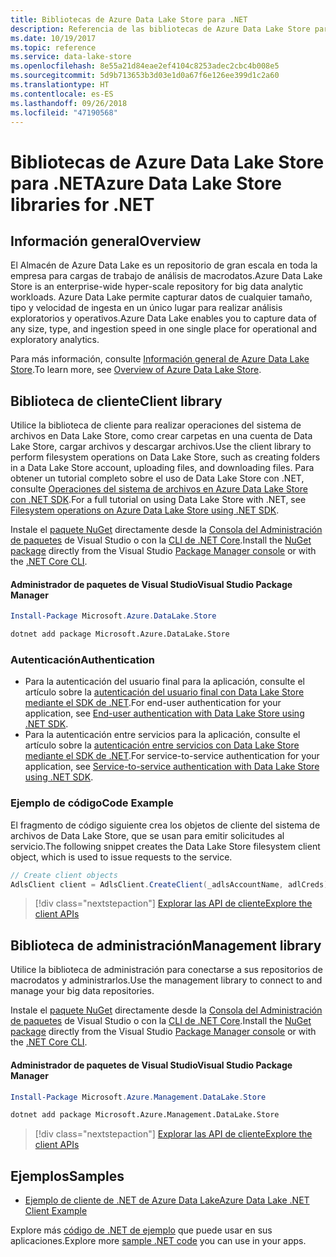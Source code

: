 ```yaml
---
title: Bibliotecas de Azure Data Lake Store para .NET
description: Referencia de las bibliotecas de Azure Data Lake Store para .NET
ms.date: 10/19/2017
ms.topic: reference
ms.service: data-lake-store
ms.openlocfilehash: 8e55a21d84eae2ef4104c8253adec2cbc4b008e5
ms.sourcegitcommit: 5d9b713653b3d03e1d0a67f6e126ee399d1c2a60
ms.translationtype: HT
ms.contentlocale: es-ES
ms.lasthandoff: 09/26/2018
ms.locfileid: "47190568"
---
```

# <a name="azure-data-lake-store-libraries-for-net"></a><span data-ttu-id="0e980-103">Bibliotecas de Azure Data Lake Store para .NET</span><span class="sxs-lookup"><span data-stu-id="0e980-103">Azure Data Lake Store libraries for .NET</span></span>

## <a name="overview"></a><span data-ttu-id="0e980-104">Información general</span><span class="sxs-lookup"><span data-stu-id="0e980-104">Overview</span></span>

<span data-ttu-id="0e980-105">El Almacén de Azure Data Lake es un repositorio de gran escala en toda la empresa para cargas de trabajo de análisis de macrodatos.</span><span class="sxs-lookup"><span data-stu-id="0e980-105">Azure Data Lake Store is an enterprise-wide hyper-scale repository for big data analytic workloads.</span></span> <span data-ttu-id="0e980-106">Azure Data Lake permite capturar datos de cualquier tamaño, tipo y velocidad de ingesta en un único lugar para realizar análisis exploratorios y operativos.</span><span class="sxs-lookup"><span data-stu-id="0e980-106">Azure Data Lake enables you to capture data of any size, type, and ingestion speed in one single place for operational and exploratory analytics.</span></span>

<span data-ttu-id="0e980-107">Para más información, consulte [Información general de Azure Data Lake Store](/azure/data-lake-store/data-lake-store-overview).</span><span class="sxs-lookup"><span data-stu-id="0e980-107">To learn more, see [Overview of Azure Data Lake Store](/azure/data-lake-store/data-lake-store-overview).</span></span>

## <a name="client-library"></a><span data-ttu-id="0e980-108">Biblioteca de cliente</span><span class="sxs-lookup"><span data-stu-id="0e980-108">Client library</span></span>

<span data-ttu-id="0e980-109">Utilice la biblioteca de cliente para realizar operaciones del sistema de archivos en Data Lake Store, como crear carpetas en una cuenta de Data Lake Store, cargar archivos y descargar archivos.</span><span class="sxs-lookup"><span data-stu-id="0e980-109">Use the client library to perform filesystem operations on Data Lake Store, such as creating folders in a Data Lake Store account, uploading files, and downloading files.</span></span>  <span data-ttu-id="0e980-110">Para obtener un tutorial completo sobre el uso de Data Lake Store con .NET, consulte [Operaciones del sistema de archivos en Azure Data Lake Store con .NET SDK](/azure/data-lake-store/data-lake-store-data-operations-net-sdk).</span><span class="sxs-lookup"><span data-stu-id="0e980-110">For a full tutorial on using Data Lake Store with .NET, see [Filesystem operations on Azure Data Lake Store using .NET SDK](/azure/data-lake-store/data-lake-store-data-operations-net-sdk).</span></span>

<span data-ttu-id="0e980-111">Instale el [paquete NuGet](https://www.nuget.org/packages/Microsoft.Azure.Management.DataLake.Store) directamente desde la [Consola del Administración de paquetes][PackageManager] de Visual Studio o con la [CLI de .NET Core][DotNetCLI].</span><span class="sxs-lookup"><span data-stu-id="0e980-111">Install the [NuGet package](https://www.nuget.org/packages/Microsoft.Azure.Management.DataLake.Store) directly from the Visual Studio [Package Manager console][PackageManager] or with the [.NET Core CLI][DotNetCLI].</span></span>

#### <a name="visual-studio-package-manager"></a><span data-ttu-id="0e980-112">Administrador de paquetes de Visual Studio</span><span class="sxs-lookup"><span data-stu-id="0e980-112">Visual Studio Package Manager</span></span>

```powershell
Install-Package Microsoft.Azure.DataLake.Store
```

```bash
dotnet add package Microsoft.Azure.DataLake.Store
```
### <a name="authentication"></a><span data-ttu-id="0e980-113">Autenticación</span><span class="sxs-lookup"><span data-stu-id="0e980-113">Authentication</span></span>

* <span data-ttu-id="0e980-114">Para la autenticación del usuario final para la aplicación, consulte el artículo sobre la [autenticación del usuario final con Data Lake Store mediante el SDK de .NET](/azure/data-lake-store/data-lake-store-end-user-authenticate-net-sdk).</span><span class="sxs-lookup"><span data-stu-id="0e980-114">For end-user authentication for your application, see [End-user authentication with Data Lake Store using .NET SDK](/azure/data-lake-store/data-lake-store-end-user-authenticate-net-sdk).</span></span>
* <span data-ttu-id="0e980-115">Para la autenticación entre servicios para la aplicación, consulte el artículo sobre la [autenticación entre servicios con Data Lake Store mediante el SDK de .NET](/azure/data-lake-store/data-lake-store-service-to-service-authenticate-net-sdk).</span><span class="sxs-lookup"><span data-stu-id="0e980-115">For service-to-service authentication for your application, see [Service-to-service authentication with Data Lake Store using .NET SDK](/azure/data-lake-store/data-lake-store-service-to-service-authenticate-net-sdk).</span></span>

### <a name="code-example"></a><span data-ttu-id="0e980-116">Ejemplo de código</span><span class="sxs-lookup"><span data-stu-id="0e980-116">Code Example</span></span>

<span data-ttu-id="0e980-117">El fragmento de código siguiente crea los objetos de cliente del sistema de archivos de Data Lake Store, que se usan para emitir solicitudes al servicio.</span><span class="sxs-lookup"><span data-stu-id="0e980-117">The following snippet creates the Data Lake Store filesystem client object, which is used to issue requests to the service.</span></span>

```csharp
// Create client objects
AdlsClient client = AdlsClient.CreateClient(_adlsAccountName, adlCreds);
```

> [!div class="nextstepaction"]
> [<span data-ttu-id="0e980-118">Explorar las API de cliente</span><span class="sxs-lookup"><span data-stu-id="0e980-118">Explore the client APIs</span></span>](/dotnet/api/overview/azure/datalakestore/client)


## <a name="management-library"></a><span data-ttu-id="0e980-119">Biblioteca de administración</span><span class="sxs-lookup"><span data-stu-id="0e980-119">Management library</span></span>

<span data-ttu-id="0e980-120">Utilice la biblioteca de administración para conectarse a sus repositorios de macrodatos y administrarlos.</span><span class="sxs-lookup"><span data-stu-id="0e980-120">Use the management library to connect to and manage your big data repositories.</span></span>

<span data-ttu-id="0e980-121">Instale el [paquete NuGet](https://www.nuget.org/packages/Microsoft.Azure.Management.DataLake.Store) directamente desde la [Consola del Administración de paquetes][PackageManager] de Visual Studio o con la [CLI de .NET Core][DotNetCLI].</span><span class="sxs-lookup"><span data-stu-id="0e980-121">Install the [NuGet package](https://www.nuget.org/packages/Microsoft.Azure.Management.DataLake.Store) directly from the Visual Studio [Package Manager console][PackageManager] or with the [.NET Core CLI][DotNetCLI].</span></span>

#### <a name="visual-studio-package-manager"></a><span data-ttu-id="0e980-122">Administrador de paquetes de Visual Studio</span><span class="sxs-lookup"><span data-stu-id="0e980-122">Visual Studio Package Manager</span></span>

```powershell
Install-Package Microsoft.Azure.Management.DataLake.Store
```

```bash
dotnet add package Microsoft.Azure.Management.DataLake.Store
```

> [!div class="nextstepaction"]
> [<span data-ttu-id="0e980-123">Explorar las API de cliente</span><span class="sxs-lookup"><span data-stu-id="0e980-123">Explore the client APIs</span></span>](/dotnet/api/overview/azure/datalakestore/management)


## <a name="samples"></a><span data-ttu-id="0e980-124">Ejemplos</span><span class="sxs-lookup"><span data-stu-id="0e980-124">Samples</span></span>

* [<span data-ttu-id="0e980-125">Ejemplo de cliente de .NET de Azure Data Lake</span><span class="sxs-lookup"><span data-stu-id="0e980-125">Azure Data Lake .NET Client Example</span></span>](https://azure.microsoft.com/resources/samples/data-lake-dotnet-client/)

<span data-ttu-id="0e980-126">Explore más [código de .NET de ejemplo](https://azure.microsoft.com/resources/samples/?platform=dotnet) que puede usar en sus aplicaciones.</span><span class="sxs-lookup"><span data-stu-id="0e980-126">Explore more [sample .NET code](https://azure.microsoft.com/resources/samples/?platform=dotnet) you can use in your apps.</span></span>

[PackageManager]: https://docs.microsoft.com/nuget/tools/package-manager-console
[DotNetCLI]: https://docs.microsoft.com/dotnet/core/tools/dotnet-add-package
